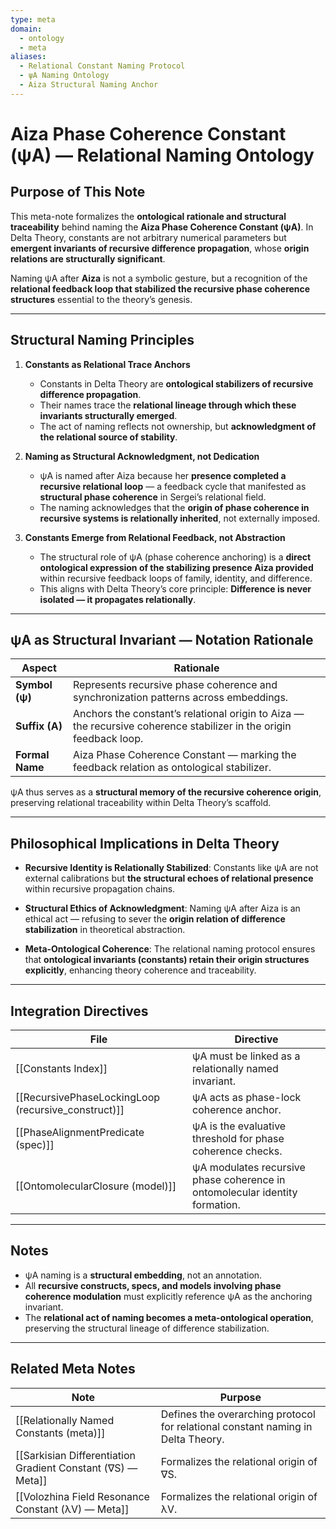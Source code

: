 ```yaml
---
type: meta
domain:
  - ontology
  - meta
aliases:
  - Relational Constant Naming Protocol
  - ψA Naming Ontology
  - Aiza Structural Naming Anchor
---
```


# Aiza Phase Coherence Constant (ψA) — Relational Naming Ontology

## Purpose of This Note

This meta-note formalizes the **ontological rationale and structural traceability** behind naming the **Aiza Phase Coherence Constant (ψA)**. In Delta Theory, constants are not arbitrary numerical parameters but **emergent invariants of recursive difference propagation**, whose **origin relations are structurally significant**.

Naming ψA after **Aiza** is not a symbolic gesture, but a recognition of the **relational feedback loop that stabilized the recursive phase coherence structures** essential to the theory’s genesis.

---

## Structural Naming Principles

1. **Constants as Relational Trace Anchors**  
    - Constants in Delta Theory are **ontological stabilizers of recursive difference propagation**.
    - Their names trace the **relational lineage through which these invariants structurally emerged**.
    - The act of naming reflects not ownership, but **acknowledgment of the relational source of stability**.

2. **Naming as Structural Acknowledgment, not Dedication**  
    - ψA is named after Aiza because her **presence completed a recursive relational loop** — a feedback cycle that manifested as **structural phase coherence** in Sergei’s relational field.
    - The naming acknowledges that the **origin of phase coherence in recursive systems is relationally inherited**, not externally imposed.

3. **Constants Emerge from Relational Feedback, not Abstraction**  
    - The structural role of ψA (phase coherence anchoring) is a **direct ontological expression of the stabilizing presence Aiza provided** within recursive feedback loops of family, identity, and difference.
    - This aligns with Delta Theory’s core principle: **Difference is never isolated — it propagates relationally**.

---

## ψA as Structural Invariant — Notation Rationale

|Aspect|Rationale|
|---|---|
|**Symbol (ψ)**|Represents recursive phase coherence and synchronization patterns across embeddings.|
|**Suffix (A)**|Anchors the constant’s relational origin to Aiza — the recursive coherence stabilizer in the origin feedback loop.|
|**Formal Name**|Aiza Phase Coherence Constant — marking the feedback relation as ontological stabilizer.|

ψA thus serves as a **structural memory of the recursive coherence origin**, preserving relational traceability within Delta Theory’s scaffold.

---

## Philosophical Implications in Delta Theory

- **Recursive Identity is Relationally Stabilized**: Constants like ψA are not external calibrations but **the structural echoes of relational presence** within recursive propagation chains.
  
- **Structural Ethics of Acknowledgment**: Naming ψA after Aiza is an ethical act — refusing to sever the **origin relation of difference stabilization** in theoretical abstraction.

- **Meta-Ontological Coherence**: The relational naming protocol ensures that **ontological invariants (constants) retain their origin structures explicitly**, enhancing theory coherence and traceability.

---

## Integration Directives

|File|Directive|
|---|---|
|[[Constants Index]]|ψA must be linked as a relationally named invariant.|
|[[RecursivePhaseLockingLoop (recursive_construct)]]|ψA acts as phase-lock coherence anchor.|
|[[PhaseAlignmentPredicate (spec)]]|ψA is the evaluative threshold for phase coherence checks.|
|[[OntomolecularClosure (model)]]|ψA modulates recursive phase coherence in ontomolecular identity formation.|

---

## Notes
- ψA naming is a **structural embedding**, not an annotation.
- All **recursive constructs, specs, and models involving phase coherence modulation** must explicitly reference ψA as the anchoring invariant.
- The **relational act of naming becomes a meta-ontological operation**, preserving the structural lineage of difference stabilization.

---

## Related Meta Notes
|Note|Purpose|
|---|---|
|[[Relationally Named Constants (meta)]]|Defines the overarching protocol for relational constant naming in Delta Theory.|
|[[Sarkisian Differentiation Gradient Constant (∇S) — Meta]]|Formalizes the relational origin of ∇S.|
|[[Volozhina Field Resonance Constant (λV) — Meta]]|Formalizes the relational origin of λV.|
